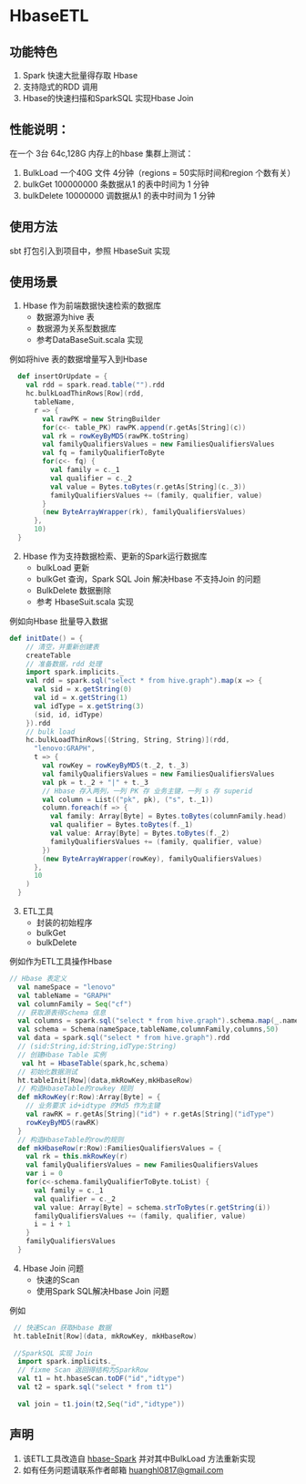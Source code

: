 # HbaseETL
## 功能特色
1. Spark 快速大批量得存取 Hbase
2. 支持隐式的RDD 调用
3. Hbase的快速扫描和SparkSQL 实现Hbase Join

## 性能说明：
在一个 3台 64c,128G 内存上的hbase 集群上测试：
1. BulkLoad 一个40G 文件 4分钟（regions = 50实际时间和region 个数有关）
2. bulkGet 100000000 条数据从1 的表中时间为 1 分钟
3. bulkDelete 10000000 调数据从1 的表中时间为 1 分钟
## 使用方法
 sbt 打包引入到项目中，参照 HbaseSuit 实现
 
## 使用场景

1. Hbase 作为前端数据快速检索的数据库
    - 数据源为hive 表
    - 数据源为关系型数据库
    - 参考DataBaseSuit.scala 实现

例如将hive 表的数据增量写入到Hbase    
   
 ```scala
   def insertOrUpdate = {
     val rdd = spark.read.table("").rdd
     hc.bulkLoadThinRows[Row](rdd,
       tableName,
       r => {
         val rawPK = new StringBuilder
         for(c<- table_PK) rawPK.append(r.getAs[String](c))
         val rk = rowKeyByMD5(rawPK.toString)
         val familyQualifiersValues = new FamiliesQualifiersValues
         val fq = familyQualifierToByte
         for(c<- fq) {
           val family = c._1
           val qualifier = c._2
           val value = Bytes.toBytes(r.getAs[String](c._3))
           familyQualifiersValues += (family, qualifier, value)
         }
         (new ByteArrayWrapper(rk), familyQualifiersValues)
       },
       10)
   }
 ```   

2. Hbase 作为支持数据检索、更新的Spark运行数据库
    - bulkLoad 更新
    - bulkGet 查询，Spark SQL Join 解决Hbase 不支持Join 的问题
    - BulkDelete 数据删除
    - 参考 HbaseSuit.scala 实现
    
例如向Hbase 批量导入数据

```scala
def initDate() = {
    // 清空，并重新创建表
    createTable
    // 准备数据，rdd 处理
    import spark.implicits._
    val rdd = spark.sql("select * from hive.graph").map(x => {
      val sid = x.getString(0)
      val id = x.getString(1)
      val idType = x.getString(3)
      (sid, id, idType)
    }).rdd
    // bulk load
    hc.bulkLoadThinRows[(String, String, String)](rdd,
      "lenovo:GRAPH",
      t => {
        val rowKey = rowKeyByMD5(t._2, t._3)
        val familyQualifiersValues = new FamiliesQualifiersValues
        val pk = t._2 + "|" + t._3
        // Hbase 存入两列，一列 PK 存 业务主键，一列 s 存 superid
        val column = List(("pk", pk), ("s", t._1))
        column.foreach(f => {
          val family: Array[Byte] = Bytes.toBytes(columnFamily.head)
          val qualifier = Bytes.toBytes(f._1)
          val value: Array[Byte] = Bytes.toBytes(f._2)
          familyQualifiersValues += (family, qualifier, value)
        })
        (new ByteArrayWrapper(rowKey), familyQualifiersValues)
      },
      10
    )
  }
```    
3. ETL工具
    - 封装的初始程序
    - bulkGet
    - bulkDelete  
    
例如作为ETL工具操作Hbase

```scala
// Hbase 表定义
  val nameSpace = "lenovo"
  val tableName = "GRAPH"
  val columnFamily = Seq("cf")
  // 获取源表得Schema 信息
  val columns = spark.sql("select * from hive.graph").schema.map(_.name)
  val schema = Schema(nameSpace,tableName,columnFamily,columns,50)
  val data = spark.sql("select * from hive.graph").rdd
  // (sid:String,id:String,idType:String)
  // 创建Hbase Table 实例
   val ht = HbaseTable(spark,hc,schema)
  // 初始化数据测试
  ht.tableInit[Row](data,mkRowKey,mkHbaseRow)
  // 构造HbaseTable的rowkey 规则
  def mkRowKey(r:Row):Array[Byte] = {
    // 业务要求 id+idtype 的Md5 作为主键
    val rawRK = r.getAs[String]("id") + r.getAs[String]("idType")
    rowKeyByMD5(rawRK)
  }
  // 构造HbaseTable的row的规则
  def mkHbaseRow(r:Row):FamiliesQualifiersValues = {
    val rk = this.mkRowKey(r)
    val familyQualifiersValues = new FamiliesQualifiersValues
    var i = 0
    for(c<-schema.familyQualifierToByte.toList) {
      val family = c._1
      val qualifier = c._2
      val value: Array[Byte] = schema.strToBytes(r.getString(i))
      familyQualifiersValues += (family, qualifier, value)
      i = i + 1
    }
    familyQualifiersValues
  }
```

4. Hbase Join 问题
    - 快速的Scan
    - 使用Spark SQL解决Hbase Join 问题
 
 例如

```scala
 // 快速Scan 获取Hbase 数据
 ht.tableInit[Row](data, mkRowKey, mkHbaseRow)
  
 //SparkSQL 实现 Join 
  import spark.implicits._
  // fixme Scan 返回得结构为SparkRow
  val t1 = ht.hbaseScan.toDF("id","idtype")
  val t2 = spark.sql("select * from t1")
  
  val join = t1.join(t2,Seq("id","idtype"))

```

## 声明
1. 该ETL工具改造自 [hbase-Spark](https://github.com/apache/hbase/tree/master/hbase-spark) 并对其中BulkLoad 方法重新实现
2. 如有任务问题请联系作者邮箱 huanghl0817@gmail.com
